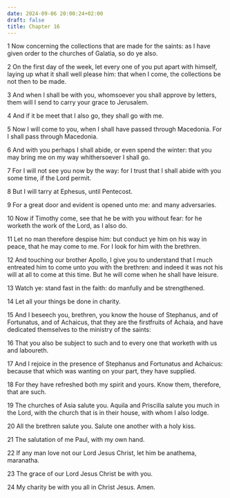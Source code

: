 ```yaml
---
date: 2024-09-06 20:00:24+02:00
draft: false
title: Chapter 16
---
```




1 Now concerning the collections that are made for the saints: as I have given order to the churches of Galatia, so do ye also.

2 On the first day of the week, let every one of you put apart with himself, laying up what it shall well please him: that when I come, the collections be not then to be made.

3 And when I shall be with you, whomsoever you shall approve by letters, them will I send to carry your grace to Jerusalem.

4 And if it be meet that I also go, they shall go with me.

5 Now I will come to you, when I shall have passed through Macedonia. For I shall pass through Macedonia.

6 And with you perhaps I shall abide, or even spend the winter: that you may bring me on my way whithersoever I shall go.

7 For I will not see you now by the way: for I trust that I shall abide with you some time, if the Lord permit.

8 But I will tarry at Ephesus, until Pentecost.

9 For a great door and evident is opened unto me: and many adversaries.

10 Now if Timothy come, see that he be with you without fear: for he worketh the work of the Lord, as I also do.

11 Let no man therefore despise him: but conduct ye him on his way in peace, that he may come to me. For I look for him with the brethren.

12 And touching our brother Apollo, I give you to understand that I much entreated him to come unto you with the brethren: and indeed it was not his will at all to come at this time. But he will come when he shall have leisure.

13 Watch ye: stand fast in the faith: do manfully and be strengthened.

14 Let all your things be done in charity.

15 And I beseech you, brethren, you know the house of Stephanus, and of Fortunatus, and of Achaicus, that they are the firstfruits of Achaia, and have dedicated themselves to the ministry of the saints:

16 That you also be subject to such and to every one that worketh with us and laboureth.

17 And I rejoice in the presence of Stephanus and Fortunatus and Achaicus: because that which was wanting on your part, they have supplied.

18 For they have refreshed both my spirit and yours. Know them, therefore, that are such.

19 The churches of Asia salute you. Aquila and Priscilla salute you much in the Lord, with the church that is in their house, with whom I also lodge.

20 All the brethren salute you. Salute one another with a holy kiss.

21 The salutation of me Paul, with my own hand.

22 If any man love not our Lord Jesus Christ, let him be anathema, maranatha.

23 The grace of our Lord Jesus Christ be with you.

24 My charity be with you all in Christ Jesus. Amen.

